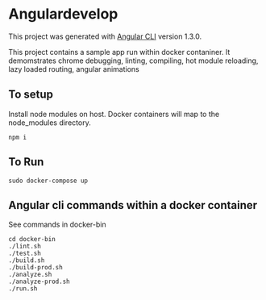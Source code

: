 # Angulardevelop

This project was generated with [Angular CLI](https://github.com/angular/angular-cli) version 1.3.0.

This project contains a sample app run within docker contaniner.  It demomstrates chrome debugging, linting, compiling, hot module reloading, lazy loaded routing, angular animations


## To setup
Install node modules on host. Docker containers will map to the node_modules directory.

    npm i
    
## To Run

    sudo docker-compose up

## Angular cli commands within a docker container

See commands in docker-bin

    cd docker-bin
    ./lint.sh
    ./test.sh
    ./build.sh
    ./build-prod.sh
    ./analyze.sh
    ./analyze-prod.sh
    ./run.sh
